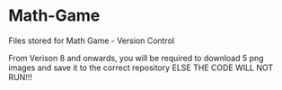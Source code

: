 # Math-Game
Files stored for Math Game - Version Control

From Verison 8 and onwards, you will be required to download 5 png images and save it to the correct repository
ELSE THE CODE WILL NOT RUN!!!

